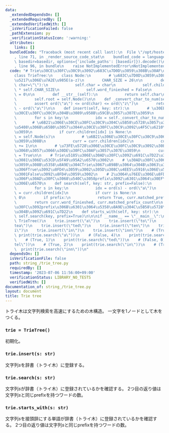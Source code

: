 ```yaml
---
data:
  _extendedDependsOn: []
  _extendedRequiredBy: []
  _extendedVerifiedWith: []
  _isVerificationFailed: false
  _pathExtension: py
  _verificationStatusIcon: ':warning:'
  attributes:
    links: []
  bundledCode: "Traceback (most recent call last):\n  File \"/opt/hostedtoolcache/PyPy/3.7.13/x64/site-packages/onlinejudge_verify/documentation/build.py\"\
    , line 71, in _render_source_code_stat\n    bundled_code = language.bundle(stat.path,\
    \ basedir=basedir, options={'include_paths': [basedir]}).decode()\n  File \"/opt/hostedtoolcache/PyPy/3.7.13/x64/site-packages/onlinejudge_verify/languages/python.py\"\
    , line 96, in bundle\n    raise NotImplementedError\nNotImplementedError\n"
  code: "# Trie\u30CE\u30FC\u30C9\u3092\u683C\u7D0D\u3059\u308B\u30AF\u30E9\u30B9\n\
    class TrieTree:\n    class Node:\n        # \u683C\u7D0D\u3059\u308B\u6587\u5B57\
    \u5217\u306E\u7A2E\u985E(a-z)\n        CHAR_SIZE = 26\n\n        def __init__(self,\
    \ char=\"\"):\n            self.char = char\n            self.children = [None]\
    \ * self.CHAR_SIZE\n            self.word_finieshed = False\n            self.matched_prefix_count\
    \ = 0\n\n        def __str__(self):\n            return self.char\n\n    def __init__(self):\n\
    \        self.root = self.Node()\n\n    def _convert_char_to_num(self, char):\n\
    \        assert ord(\"a\") <= ord(char) <= ord(\"z\")\n        return ord(char)\
    \ - ord(\"a\")\n\n    def insert(self, key: str):\n        # \u30EB\u30FC\u30C8\
    \u30CE\u30FC\u30C9\u304B\u3089\u958B\u59CB\u3057\u307E\u3059\n        curr = self.root\n\
    \        for s in key:\n            idx = self._convert_char_to_num(s)\n     \
    \       # \u6B21\u306E\u30CE\u30FC\u30C9\u304C\u5B58\u5728\u3057\u306A\u3044\u5834\
    \u5408\u306B\u65B0\u3057\u3044\u30CE\u30FC\u30C9\u3092\u4F5C\u6210\u3057\u307E\
    \u3059\n            if curr.children[idx] is None:\n                curr.children[idx]\
    \ = self.Node(s)\n            # \u6B21\u306E\u30CE\u30FC\u30C9\u306B\u79FB\u52D5\
    \u3059\u308B\n            curr = curr.children[idx]\n            curr.matched_prefix_count\
    \ += 1\n\n        # \u73FE\u5728\u306E\u30CE\u30FC\u30C9\u3092\u30EA\u30FC\u30D5\
    \u3068\u3057\u3066\u30DE\u30FC\u30AF\u3057\u307E\u3059\n        curr.word_finieshed\
    \ = True\n\n    # Trie\u5185\u306E\u30AD\u30FC\u3092\u691C\u7D22\u3059\u308B\u305F\
    \u3081\u306E\u53CD\u5FA9\u95A2\u6570\u3002\n    # \u30AD\u30FC\u3068\u4E00\u81F4\
    \u3059\u308B\u5358\u8A9E\u304CTrie\u3067\u898B\u3064\u304B\u3063\u305F\u5834\u5408\
    \u306FTrue\u3092\u8FD4\u3059\u3002\u305D\u308C\u4EE5\u5916\u306E\u5834\u5408\u306F\
    \u3001False\u3092\u8FD4\u3059\u3002\n    # 2\u3064\u76EE\u306E\u8FD4\u308A\u5024\
    \u306F\u30AD\u30FC\u3068\u540C\u3058prefix\u3092\u6301\u3064\u30EF\u30FC\u30C9\
    \u306E\u6570\n    def search(self, key: str, prefix=False):\n        curr = self.root\n\
    \        for s in key:\n            idx = ord(s) - ord(\"a\")\n            curr\
    \ = curr.children[idx]\n            if curr is None:\n                return False,\
    \ 0\n        if prefix:\n            return True, curr.matched_prefix_count\n\
    \        return curr.word_finieshed, curr.matched_prefix_count\n\n    # \u30AD\
    \u30FC\u3092prefix\u306B\u6301\u3064\u5358\u8A9E\u304C\u5B58\u5728\u3059\u308B\
    \u304B\u3092\u691C\u7D22\n    def starts_with(self, key: str):\n        return\
    \ self.search(key, prefix=True)\n\n\nif __name__ == \"__main__\":\n    trie =\
    \ TrieTree()\n    trie.insert(\"a\")\n    trie.insert(\"to\")\n    trie.insert(\"\
    tea\")\n    trie.insert(\"ted\")\n    trie.insert(\"ten\")\n    trie.insert(\"\
    i\")\n    trie.insert(\"in\")\n    trie.insert(\"inn\")\n    # (True, 1)\n   \
    \ print(trie.search(\"a\"))\n    # (False, 4)\n    print(trie.search(\"t\"))\n\
    \    # (True, 1)\n    print(trie.search(\"ted\"))\n    # (False, 0)\n    print(trie.search(\"\
    tel\"))\n    # (True, 2)\n    print(trie.search(\"in\"))\n    # (True, 1)\n  \
    \  print(trie.search(\"inn\"))\n"
  dependsOn: []
  isVerificationFile: false
  path: string_/trie_tree.py
  requiredBy: []
  timestamp: '2023-07-06 11:56:00+09:00'
  verificationStatus: LIBRARY_NO_TESTS
  verifiedWith: []
documentation_of: string_/trie_tree.py
layout: document
title: Trie tree
---
```


トライ木は文字列検索を高速にするための木構造。
一文字を1ノードとして木をつくる。

### `trie = TrieTree()`

初期化。

### `trie.insert(s: str)`

文字列$s$を辞書（トライ木）に登録する。

### `trie.search(s: str)`

文字列$s$が辞書（トライ木）に登録されているかを確認する。
2つ目の返り値は文字列$s$と同じprefixを持つワードの数。

### `trie.starts_with(s: str)`

文字列$s$を接頭辞にする単語が辞書（トライ木）に登録されているかを確認する。
2つ目の返り値は文字列$s$と同じprefixを持つワードの数。